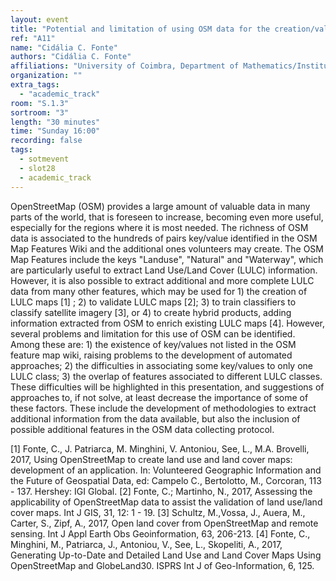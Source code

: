 ```yaml
---
layout: event
title: "Potential and limitation of using OSM data for the creation/validation of Land Use/Cover maps"
ref: "A11"
name: "Cidália C. Fonte"
authors: "Cidália C. Fonte"
affiliations: "University of Coimbra, Department of Mathematics/Institute for Systems Engineering and Computers at Coimbra, Coimbra, Portugal"
organization: ""
extra_tags:
  - "academic_track"
room: "S.1.3"
sortroom: "3"
length: "30 minutes"
time: "Sunday 16:00"
recording: false
tags:
  - sotmevent
  - slot28
  - academic_track
---
```

OpenStreetMap (OSM) provides a large amount of valuable data in many parts of the world, that is foreseen to increase, becoming even more useful, especially for the regions where it is most needed. The richness of OSM data is associated to the hundreds of pairs key/value identified in the OSM Map Features Wiki and the additional ones volunteers may create. The OSM Map Features include the keys &#34;Landuse&#34;, &#34;Natural&#34; and &#34;Waterway&#34;, which are particularly useful to extract Land Use/Land Cover (LULC) information. However, it is also possible to extract additional and more complete LULC data from many other features, which may be used for 1) the creation of LULC maps [1] ; 2) to validate LULC maps [2]; 3) to train classifiers to classify satellite imagery [3], or 4) to create hybrid products, adding information extracted from OSM to enrich existing LULC maps [4]. However, several problems and limitation for this use of OSM can be identified. Among these are: 1) the existence of key/values not listed in the OSM feature map wiki, raising problems to the development of automated approaches; 2) the difficulties in associating some key/values to only one LULC class; 3) the overlap of features associated to different LULC classes.
These difficulties will be highlighted in this presentation, and suggestions of approaches to, if not solve, at least decrease the importance of some of these factors. These include the development of methodologies to extract additional information from the data available, but also the inclusion of possible additional features in the OSM data collecting protocol.

[1] Fonte, C., J. Patriarca, M. Minghini, V. Antoniou, See, L., M.A. Brovelli, 2017, Using OpenStreetMap to create land use and land cover maps: development of an application. In: Volunteered Geographic Information and the Future of Geospatial Data, ed: Campelo C., Bertolotto, M., Corcoran, 113 - 137. Hershey: IGI Global.
[2] Fonte, C.; Martinho, N., 2017, Assessing the applicability of OpenStreetMap data to assist the validation of land use/land cover maps. Int J GIS, 31, 12: 1 - 19. 
[3] Schultz, M.,Vossa, J., Auera, M., Carter, S., Zipf, A., 2017, Open land cover from OpenStreetMap and remote sensing. Int J Appl Earth Obs Geoinformation, 63, 206-213.
[4] Fonte, C., Minghini, M., Patriarca, J., Antoniou, V., See, L., Skopeliti, A., 2017, Generating Up-to-Date and Detailed Land Use and Land Cover Maps Using OpenStreetMap and GlobeLand30. ISPRS Int J of Geo-Information, 6, 125.